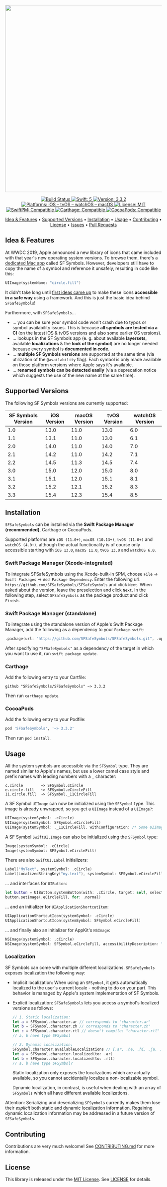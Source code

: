 <p align="center">
    <img src="https://raw.githubusercontent.com/SFSafeSymbols/SFSafeSymbols/stable/Logo.png" width=600>
</p>

<p align="center">
	<a href="https://app.bitrise.io/app/f9e56287b4a18852#/builds">
		<img src="https://app.bitrise.io/app/f9e56287b4a18852/status.svg?token=PwV0AjHnLm32ht_GGzff3w&branch=stable" alt="Build Status">
	</a>
    <a href="#">
        <img src="https://img.shields.io/badge/swift-5-FFAC45.svg" alt="Swift: 5">
    </a>
    <a href="https://github.com/SFSafeSymbols/SFSafeSymbols/releases">
    <img src="https://img.shields.io/badge/version-3.3.2-blue.svg"
    alt="Version: 3.3.2">
    </a>
    <a href="#">
    <img src="https://img.shields.io/badge/Platforms-iOS%20|%20tvOS%20|%20watchOS%20|%20macOS-FF69B4.svg"
        alt="Platforms: iOS – tvOS – watchOS – macOS">
    </a>
    <a href="https://github.com/SFSafeSymbols/SFSafeSymbols/blob/stable/LICENSE.md">
        <img src="https://img.shields.io/badge/license-MIT-lightgrey.svg" alt="License: MIT">
    </a>
    <br />
    <a href="https://github.com/apple/swift-package-manager">
        <img src="https://img.shields.io/badge/SwiftPM-compatible-brightgreen.svg" alt="SwiftPM: Compatible">
    </a>
    <a href="https://github.com/Carthage/Carthage">
        <img src="https://img.shields.io/badge/Carthage-compatible-4BC51D.svg?style=flat" alt="Carthage: Compatible">
    </a>
    <a href="https://cocoapods.org/pods/SFSafeSymbols">
    <img src="https://img.shields.io/badge/CocoaPods-compatible-4BC51D.svg?style=flat" alt="CocoaPods: Compatible">
    </a>
</p>

<p align="center">
    <a href="#idea--features">Idea & Features</a>
  • <a href="#supported-versions">Supported Versions</a>
  • <a href="#installation">Installation</a>
  • <a href="#usage">Usage</a>
  • <a href="#contributing">Contributing</a>
  • <a href="#license">License</a>
  • <a href="https://github.com/SFSafeSymbols/SFSafeSymbols/issues">Issues</a>
  • <a href="https://github.com/SFSafeSymbols/SFSafeSymbols/pulls">Pull Requests</a>
</p>

## Idea & Features

At WWDC 2019, Apple announced a new library of icons that came included with that year's new operating system versions. To browse them, there's a [dedicated Mac app](https://developer.apple.com/design/human-interface-guidelines/sf-symbols/overview/) called SF Symbols. However, developers still have to copy the name of a symbol and reference it unsafely, resulting in code like this:

```swift
UIImage(systemName: "circle.fill")
```

It didn't take long until [first ideas came up](https://twitter.com/simjp/status/1135642837322588161?s=12) to make these icons **accessible in a safe way** using a framework. And this is just the basic idea behind `SFSafeSymbols`!

Furthermore, with `SFSafeSymbols`...

- ... you can be sure your symbol code won't crash due to typos or symbol availability issues. This is because **all symbols are tested via a CI** (on the latest iOS & tvOS versions and also some earlier OS versions).
- ... lookups in the SF Symbols app (e. g. about available **layersets**, available **localizations** & the **look of the symbol**) are no longer needed because every symbol is **documented in code**.
- ... **multiple SF Symbols versions** are supported at the same time (via utilization of the `@availability` flag). Each symbol is only made available on those platform versions where Apple says it's available.
- ... **renamed symbols can be detected easily** (via a deprecation notice which suggests the use of the new name at the same time).

## Supported Versions

The following SF Symbols versions are currently supported:

| SF Symbols Version | iOS Version | macOS Version | tvOS Version | watchOS Version |
| ------------------ | ----------- | ------------- | ------------ | --------------- |
| 1.0 | 13.0 | 11.0 | 13.0 | 6.0 |
| 1.1 | 13.1 | 11.0 | 13.0 | 6.1 |
| 2.0 | 14.0 | 11.0 | 14.0 | 7.0 |
| 2.1 | 14.2 | 11.0 | 14.2 | 7.1 |
| 2.2 | 14.5 | 11.3 | 14.5 | 7.4 |
| 3.0 | 15.0 | 12.0 | 15.0 | 8.0 |
| 3.1 | 15.1 | 12.0 | 15.1 | 8.1 |
| 3.2 | 15.2 | 12.1 | 15.2 | 8.3 |
| 3.3 | 15.4 | 12.3 | 15.4 | 8.5 |

## Installation

`SFSafeSymbols` can be installed via the **Swift Package Manager (recommended)**, Carthage or CocoaPods.

Supported platforms are `iOS (11.0+)`, `macOS (10.13+)`, `tvOS (11.0+)` and `watchOS (4.0+)`, although the actual functionality is of course only accessible starting with `iOS 13.0`, `macOS 11.0`, `tvOS 13.0` and `watchOS 6.0`.

### Swift Package Manager (Xcode-integrated)

To integrate SFSafeSymbols using the Xcode-built-in SPM, choose `File` → `Swift Packages` → `Add Package Dependency`. Enter the following url: `https://github.com/SFSafeSymbols/SFSafeSymbols` and click `Next`. When asked about the version, leave the preselection and click `Next`. In the following step, select `SFSafeSymbols` as the package product and click `Finish`.

### Swift Package Manager (standalone)

To integrate using the standalone version of Apple's Swift Package Manager, add the following as a dependency to your `Package.swift`:

```swift
.package(url: "https://github.com/SFSafeSymbols/SFSafeSymbols.git", .upToNextMajor(from: "3.3.2"))
```

After specifying `"SFSafeSymbols"` as a dependency of the target in which you want to use it, run `swift package update`.

### Carthage

Add the following entry to your Cartfile:

```
github "SFSafeSymbols/SFSafeSymbols" ~> 3.3.2
```

Then run `carthage update`.

### CocoaPods

Add the following entry to your Podfile:

```rb
pod 'SFSafeSymbols', '~> 3.3.2'
```

Then run `pod install`.

## Usage

All the system symbols are accessible via the `SFSymbol` type. They are named similar to Apple's names, but use a lower camel case style and prefix names with leading numbers with a `_` character:

```
c.circle        ~> SFSymbol.cCircle
e.circle.fill   ~> SFSymbol.eCircleFill
11.circle.fill  ~> SFSymbol._11CircleFill
```

A SF Symbol `UIImage` can now be initialized using the `SFSymbol` type. This image is already unwrapped, so you get a `UIImage` instead of a `UIImage?`:

```swift
UIImage(systemSymbol: .cCircle)
UIImage(systemSymbol: SFSymbol.eCircleFill)
UIImage(systemSymbol: ._11CircleFill, withConfiguration: /* Some UIImage.Configuration */)
```

A SF Symbol `SwiftUI.Image` can also be initialized using the `SFSymbol` type:

```swift
Image(systemSymbol: .cCircle)
Image(systemSymbol: SFSymbol.eCircleFill)
```

There are also `SwiftUI.Label` initializers:

```swift
Label("MyText", systemSymbol: .cCircle)
Label(LocalizedStringKey("my.text"), systemSymbol: SFSymbol.eCircleFill)
```

... and interfaces for `UIButton`:

```swift
let button = UIButton.systemButton(with: .cCircle, target: self, selector: #selector(testMethod))
button.setImage(.eCircleFill, for: .normal)
```

... and an initializer for `UIApplicationShortcutItem`:

```swift
UIApplicationShortcutIcon(systemSymbol: .cCircle)
UIApplicationShortcutIcon(systemSymbol: SFSymbol.eCircleFill)
```

... and finally also an initializer for AppKit's `NSImage`:

```swift
NSImage(systemSymbol: .cCircle)
NSImage(systemSymbol: SFSymbol.eCircleFill, accessibilityDescription: "some.description")
```

### Localization

SF Symbols can come with multiple different localizations. `SFSafeSymbols` exposes localization the following way:

- Implicit localization: When using an `SFSymbol`, it gets automatically localized to the user's current locale - nothing to do on your part. This behavior is managed by Apple's system implementation of SF Symbols.

- Explicit localization: `SFSafeSymbols` lets you access a symbol's localized versions as follows:

  ```swift
  // 1. Static localization:
  let a = SFSymbol.character.ar // corresponds to "character.ar"
  let b = SFSymbol.character.zh // corresponds to "character.zh"
  let c = SFSymbol.character.rtl // doesn't compile: "character.rtl" doesn't exist
  // a, b have type SFSymbol
  
  // 2. Dynamic localization:
  SFSymbol.character.availableLocalizations // [.ar, .he, .hi, .ja, .ko, .th, .zh, .zhTraditional]
  let a = SFSymbol.character.localized(to: .ar)
  let b = SFSymbol.character.localized(to: .rtl)
  // a, b have type SFSymbol?
  ```

  Static localization only exposes the localizations which are actually available, so you cannot accidentally localize a non-localizable symbol.

  Dynamic localization, in contrast, is useful when dealing with an array of `SFSymbols` which all have different available localizations.

Attention: Serializing and deserializing `SFSymbol`s currently makes them lose their _explicit_ both static and dynamic localization information. Regaining dynamic localization information may be addressed in a future version of `SFSafeSymbols`.

## Contributing

Contributions are very much welcome! See [CONTRIBUTING.md](https://github.com/SFSafeSymbols/SFSafeSymbols/blob/stable/CONTRIBUTING.md) for more information.

## License

This library is released under the [MIT License](http://opensource.org/licenses/MIT). See [LICENSE](https://github.com/SFSafeSymbols/SFSafeSymbols/blob/stable/LICENSE) for details.

